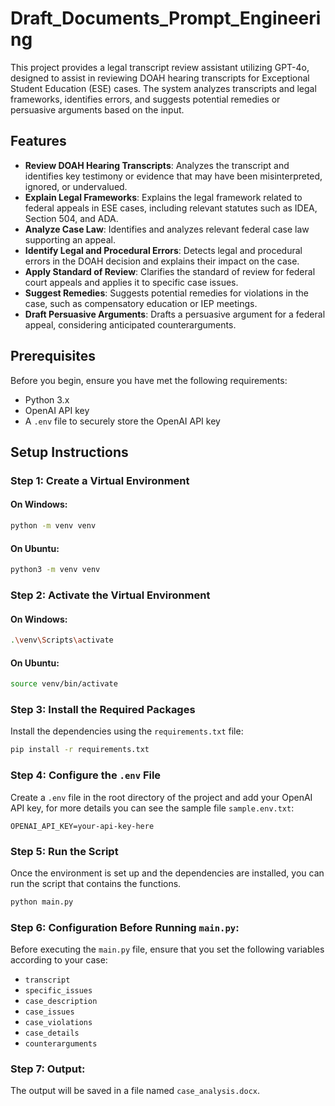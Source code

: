 # Draft_Documents_Prompt_Engineering


This project provides a legal transcript review assistant utilizing GPT-4o, designed to assist in reviewing DOAH hearing transcripts for Exceptional Student Education (ESE) cases. The system analyzes transcripts and legal frameworks, identifies errors, and suggests potential remedies or persuasive arguments based on the input.

## Features
- **Review DOAH Hearing Transcripts**: Analyzes the transcript and identifies key testimony or evidence that may have been misinterpreted, ignored, or undervalued.
- **Explain Legal Frameworks**: Explains the legal framework related to federal appeals in ESE cases, including relevant statutes such as IDEA, Section 504, and ADA.
- **Analyze Case Law**: Identifies and analyzes relevant federal case law supporting an appeal.
- **Identify Legal and Procedural Errors**: Detects legal and procedural errors in the DOAH decision and explains their impact on the case.
- **Apply Standard of Review**: Clarifies the standard of review for federal court appeals and applies it to specific case issues.
- **Suggest Remedies**: Suggests potential remedies for violations in the case, such as compensatory education or IEP meetings.
- **Draft Persuasive Arguments**: Drafts a persuasive argument for a federal appeal, considering anticipated counterarguments.

## Prerequisites

Before you begin, ensure you have met the following requirements:

- Python 3.x
- OpenAI API key
- A `.env` file to securely store the OpenAI API key

## Setup Instructions

### Step 1: Create a Virtual Environment

#### On Windows:

```bash
python -m venv venv
```

#### On Ubuntu:

```bash
python3 -m venv venv
```

### Step 2: Activate the Virtual Environment

#### On Windows:

```bash
.\venv\Scripts\activate
```

#### On Ubuntu:

```bash
source venv/bin/activate
```

### Step 3: Install the Required Packages

Install the dependencies using the `requirements.txt` file:

```bash
pip install -r requirements.txt
```

### Step 4: Configure the `.env` File

Create a `.env` file in the root directory of the project and add your OpenAI API key, for more details you can see the sample file `sample.env.txt`:

```
OPENAI_API_KEY=your-api-key-here
```

### Step 5: Run the Script

Once the environment is set up and the dependencies are installed, you can run the script that contains the functions.

```bash
python main.py
```

### Step 6: Configuration Before Running `main.py`:
Before executing the `main.py` file, ensure that you set the following variables according to your case:

- `transcript`
- `specific_issues`
- `case_description`
- `case_issues`
- `case_violations`
- `case_details`
- `counterarguments`

### Step 7: Output:
The output will be saved in a file named `case_analysis.docx`.
